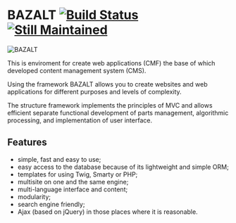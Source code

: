 BAZALT [![Build Status](https://travis-ci.org/Equalteam/bazalt.png)](https://travis-ci.org/Equalteam/bazalt) [![Still Maintained](http://stillmaintained.com/stillmaintained/stillmaintained.png)](http://stillmaintained.com/Equalteam/bazalt)
======

![BAZALT](https://github.com/Equalteam/bazalt/wiki/assets/images/bazalt-logo.png)

This is enviroment for create web applications (CMF) the base of which developed content management system (CMS).

Using the framework BAZALT allows you to create websites and web applications for different purposes and levels of complexity.

The structure framework implements the principles of MVC and allows efficient separate functional development of parts management, algorithmic processing, and implementation of user interface.

Features
--------

- simple, fast and easy to use;
- easy access to the database because of its lightweight and simple ORM;
- templates for using Twig, Smarty or PHP;
- multisite on one and the same engine;
- multi-language interface and content;
- modularity;
- search engine friendly;
- Ajax (based on jQuery) in those places where it is reasonable. 